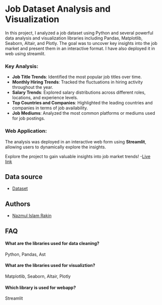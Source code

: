 
# Job Dataset Analysis and Visualization

In this project, I analyzed a job dataset using Python and several powerful data analysis and visualization libraries including Pandas, Matplotlib, Seaborn, Altair, and Plotly. The goal was to uncover key insights into the job market and present them in an interactive format. I have also deployed it in web using streamlit.

### Key Analysis:
- **Job Title Trends**: Identified the most popular job titles over time.
- **Monthly Hiring Trends**: Tracked the fluctuations in hiring activity throughout the year.
- **Salary Trends**: Explored salary distributions across different roles, locations, and experience levels.
- **Top Countries and Companies**: Highlighted the leading countries and companies in terms of job availability.
- **Job Mediums**: Analyzed the most common platforms or mediums used for job postings.

### Web Application:
The analysis was deployed in an interactive web form using **Streamlit**, allowing users to dynamically explore the insights.

Explore the project to gain valuable insights into job market trends!
-[Live link](https://data-job-analysis-qd7ylwtpg74mchfed3lnfu.streamlit.app/)



## Data source

 - [Dataset](https://huggingface.co/datasets/lukebarousse/data_jobs)


 

## Authors

- [Nazmul Islam Rakin](https://github.com/rakinnir)




## FAQ

#### What are the libraries used for data cleaning?

Python, Pandas, Ast 

#### What are the libraries used for visualiztion?

Matplotlib, Seaborn, Altair, Plotly

#### Which library is used for webapp?

Streamlit

